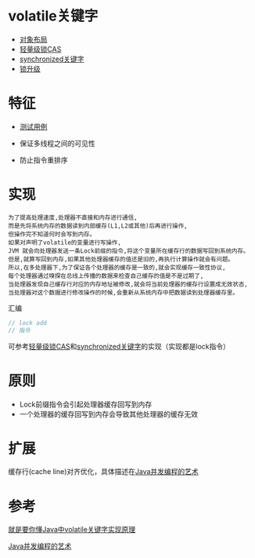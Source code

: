 # volatile关键字
- [对象布局](./ObjectLayout.md)
- [轻量级锁CAS](./CompareAndSwap.md)
- [synchronized关键字](./Synchronized.md)
- [锁升级](./LockUpgrade.md)

# 特征
- [测试用例](../../src/test/java/xyz/zzyitj/demo/concurrent/VolatileTest.java)

- 保证多线程之间的可见性
- 防止指令重排序

# 实现

    为了提高处理速度,处理器不直接和内存进行通信,
    而是先将系统内存的数据读到内部缓存(L1,L2或其他)后再进行操作,
    但操作完不知道何时会写到内存。
    如果对声明了volatile的变量进行写操作,
    JVM 就会向处理器发送一条Lock前缀的指令,将这个变量所在缓存行的数据写回到系统内存。
    但是,就算写回到内存,如果其他处理器缓存的值还是旧的,再执行计算操作就会有问题。
    所以,在多处理器下,为了保证各个处理器的缓存是一致的,就会实现缓存一致性协议,
    每个处理器通过嗅探在总线上传播的数据来检查自己缓存的值是不是过期了,
    当处理器发现自己缓存行对应的内存地址被修改,就会将当前处理器的缓存行设置成无效状态,
    当处理器对这个数据进行修改操作的时候,会重新从系统内存中把数据读到处理器缓存里。

汇编
```java
// lock add
// 指令
```
可参考[轻量级锁CAS](./CompareAndSwap.md)和[synchronized关键字](./Synchronized.md)的实现（实现都是lock指令）

# 原则
- Lock前缀指令会引起处理器缓存回写到内存
- 一个处理器的缓存回写到内存会导致其他处理器的缓存无效

# 扩展
缓存行(cache line)对齐优化，具体描述在[Java并发编程的艺术]()

# 参考
[就是要你懂Java中volatile关键字实现原理](https://www.cnblogs.com/xrq730/p/7048693.html)

[Java并发编程的艺术]()